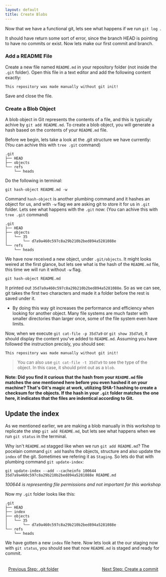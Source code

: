 ```yaml
---
layout: default
title: Create Blobs 
---
```


Now that we have a functional git, lets see what happens if we run `git log `. 

It should have return some sort of error, since the branch HEAD is pointing to have no commits or exist. Now lets make our first commit and branch.

### Add a README File

Create a new file named `README.md` in your repository folder (not inside the `.git` folder). Open this file in a text editor and add the following content exactly:

```
This repository was made manually without git init!
```

Save and close the file.

### Create a Blob Object

A blob object in Git represents the contents of a file, and this is typically achive by `git add README.md`. To create a blob object, you will generate a hash based on the contents of your `README.md` file. 

Before we begin, lets take a look at the .git structure we have currently: (You can achive this with `tree .git` command)

```
.git
├── HEAD
├── objects
└── refs
    └── heads
```

Do the following in terminal:

```
git hash-object README.md -w
```

Command `hash-object` is another plumbing command and it hashes an object for us, and with `-w` flag we are asking git to store it for us in `.git` folder. Lets see what happens with the `.git` now: (You can achive this with `tree .git` command)

```
.git
├── HEAD
├── objects
│   └── 35
│       └── d7a9a460c597c8a29b210b2bed894a5281088e
└── refs
    └── heads
```

We have now received a new object, under `.git/objects`. It might looks weired at the first glance, but lets see what is the hash of the `README.md` file, this time we will run it without `-w` flag.

```
git hash-object README.md
```

It printed out `35d7a9a460c597c8a29b210b2bed894a5281088e`. So as we can see, git takes the first two characters and made it a folder before the rest is saved under it. 
 - By doing this way git increases the performance and efficiency when looking for another object. Many file systems are much faster with smaller directories than larger once, some of the file system even have limits.

Now, when we execute `git cat-file -p 35d7a9` or `git show 35d7a9`, it should display the content you've added to `README.md`. Assuming you have followed the instruction precisly, you should see: 
```
This repository was made manually without git init!
```
> You can also use `git cat-file -t 35d7a9` to see the type of the object. In this case, it should print out as a `blob`.

**Note: Did you find it curious that the hash from your `README.md` file matches the one mentioned here before you even hashed it on your machine? That's Git's magic at work, utilizing SHA-1 hashing to create a checksum for the objects. If the hash in your `.git` folder matches the one here, it indicates that the files are indentical according to Git.**

## Update the index

As we mentioned earlier, we are making a blob manually in this workshop to replicate the step `git add README.md`, but lets see what happens when we run `git status` in the terminal.

Why isn't `README.md` stagged like when we run `git add README.md`? The pocelain command `git add` hashs the objects, structure and also update the `index` of the git. Sometimes we refering it as `Staging`. So lets do that with plumbing command `git update-index`:

```
git update-index --add --cacheinfo 100644 35d7a9a460c597c8a29b210b2bed894a5281088e README.md
```
_100644 is representing file permissions and not important for this workshop_

Now my `.git` folder looks like this:

```
.git
├── HEAD
├── index
├── objects
│   └── 35
│       └── d7a9a460c597c8a29b210b2bed894a5281088e
└── refs
    └── heads
```

We have gotten a new `index` file here. Now lets look at the our staging now with `git status`, you should see that now `README.md` is staged and ready for commit.


<footer style="width: 100%; display: flex; justify-content: space-between; padding: 20px 0;">
    <a href="./1-git-folder.html" style="float: left; margin-left: 10px;">Previous Step: .git folder</a>
    <a href="3-tree-commit.html" style="float: right; margin-right: 10px;">Next Step: Create a commit </a>
</footer>